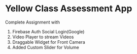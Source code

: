 # Yellow Class Assessment App

Complete Assignment with 
1. Firebase Auth Social Login(Google)
2. Video Player to stream Videos
3. Draggable Widget for Front Camera
4. Added Custom Slider for Volume

